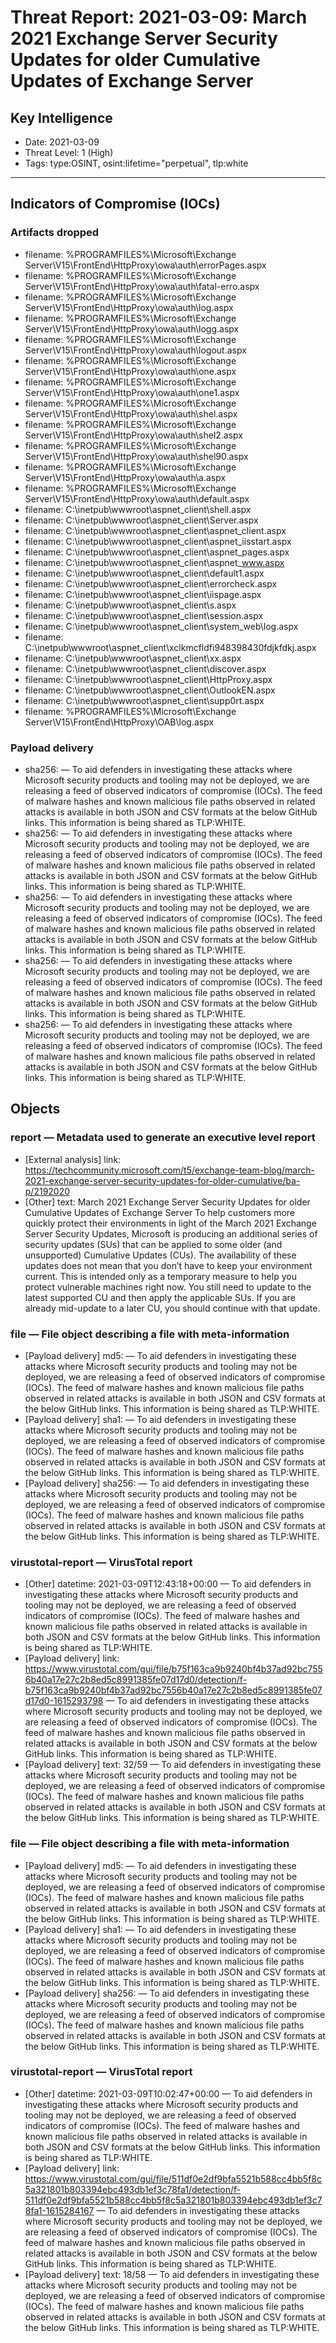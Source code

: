 # Threat Report: 2021-03-09: March 2021 Exchange Server Security Updates for older Cumulative Updates of Exchange Server


## Key Intelligence
* Date: 2021-03-09
* Threat Level: 1 (High)
* Tags: type:OSINT, osint:lifetime="perpetual", tlp:white

---

## Indicators of Compromise (IOCs)
### Artifacts dropped
* filename: %PROGRAMFILES%\Microsoft\Exchange Server\V15\FrontEnd\HttpProxy\owa\auth\errorPages.aspx
* filename: %PROGRAMFILES%\Microsoft\Exchange Server\V15\FrontEnd\HttpProxy\owa\auth\fatal-erro.aspx
* filename: %PROGRAMFILES%\Microsoft\Exchange Server\V15\FrontEnd\HttpProxy\owa\auth\log.aspx
* filename: %PROGRAMFILES%\Microsoft\Exchange Server\V15\FrontEnd\HttpProxy\owa\auth\logg.aspx
* filename: %PROGRAMFILES%\Microsoft\Exchange Server\V15\FrontEnd\HttpProxy\owa\auth\logout.aspx
* filename: %PROGRAMFILES%\Microsoft\Exchange Server\V15\FrontEnd\HttpProxy\owa\auth\one.aspx
* filename: %PROGRAMFILES%\Microsoft\Exchange Server\V15\FrontEnd\HttpProxy\owa\auth\one1.aspx
* filename: %PROGRAMFILES%\Microsoft\Exchange Server\V15\FrontEnd\HttpProxy\owa\auth\shel.aspx
* filename: %PROGRAMFILES%\Microsoft\Exchange Server\V15\FrontEnd\HttpProxy\owa\auth\shel2.aspx
* filename: %PROGRAMFILES%\Microsoft\Exchange Server\V15\FrontEnd\HttpProxy\owa\auth\shel90.aspx
* filename: %PROGRAMFILES%\Microsoft\Exchange Server\V15\FrontEnd\HttpProxy\owa\auth\a.aspx
* filename: %PROGRAMFILES%\Microsoft\Exchange Server\V15\FrontEnd\HttpProxy\owa\auth\default.aspx
* filename: C:\inetpub\wwwroot\aspnet_client\shell.aspx
* filename: C:\inetpub\wwwroot\aspnet_client\Server.aspx
* filename: C:\inetpub\wwwroot\aspnet_client\aspnet_client.aspx
* filename: C:\inetpub\wwwroot\aspnet_client\aspnet_iisstart.aspx
* filename: C:\inetpub\wwwroot\aspnet_client\aspnet_pages.aspx
* filename: C:\inetpub\wwwroot\aspnet_client\aspnet_www.aspx
* filename: C:\inetpub\wwwroot\aspnet_client\default1.aspx
* filename: C:\inetpub\wwwroot\aspnet_client\errorcheck.aspx
* filename: C:\inetpub\wwwroot\aspnet_client\iispage.aspx
* filename: C:\inetpub\wwwroot\aspnet_client\s.aspx
* filename: C:\inetpub\wwwroot\aspnet_client\session.aspx
* filename: C:\inetpub\wwwroot\aspnet_client\system_web\log.aspx
* filename: C:\inetpub\wwwroot\aspnet_client\xclkmcfldfi948398430fdjkfdkj.aspx
* filename: C:\inetpub\wwwroot\aspnet_client\xx.aspx
* filename: C:\inetpub\wwwroot\aspnet_client\discover.aspx
* filename: C:\inetpub\wwwroot\aspnet_client\HttpProxy.aspx
* filename: C:\inetpub\wwwroot\aspnet_client\OutlookEN.aspx
* filename: C:\inetpub\wwwroot\aspnet_client\supp0rt.aspx
* filename: %PROGRAMFILES%\Microsoft\Exchange Server\V15\FrontEnd\HttpProxy\OAB\log.aspx

### Payload delivery
* sha256: <sha256> — To aid defenders in investigating these attacks where Microsoft security products and tooling may not be deployed, we are releasing a feed of observed indicators of compromise (IOCs). The feed of malware hashes and known malicious file paths observed in related attacks is available in both JSON and CSV formats at the below GitHub links. This information is being shared as TLP:WHITE.
* sha256: <sha256> — To aid defenders in investigating these attacks where Microsoft security products and tooling may not be deployed, we are releasing a feed of observed indicators of compromise (IOCs). The feed of malware hashes and known malicious file paths observed in related attacks is available in both JSON and CSV formats at the below GitHub links. This information is being shared as TLP:WHITE.
* sha256: <sha256> — To aid defenders in investigating these attacks where Microsoft security products and tooling may not be deployed, we are releasing a feed of observed indicators of compromise (IOCs). The feed of malware hashes and known malicious file paths observed in related attacks is available in both JSON and CSV formats at the below GitHub links. This information is being shared as TLP:WHITE.
* sha256: <sha256> — To aid defenders in investigating these attacks where Microsoft security products and tooling may not be deployed, we are releasing a feed of observed indicators of compromise (IOCs). The feed of malware hashes and known malicious file paths observed in related attacks is available in both JSON and CSV formats at the below GitHub links. This information is being shared as TLP:WHITE.
* sha256: <sha256> — To aid defenders in investigating these attacks where Microsoft security products and tooling may not be deployed, we are releasing a feed of observed indicators of compromise (IOCs). The feed of malware hashes and known malicious file paths observed in related attacks is available in both JSON and CSV formats at the below GitHub links. This information is being shared as TLP:WHITE.

## Objects
### report — Metadata used to generate an executive level report
* [External analysis] link: https://techcommunity.microsoft.com/t5/exchange-team-blog/march-2021-exchange-server-security-updates-for-older-cumulative/ba-p/2192020
* [Other] text: March 2021 Exchange Server Security Updates for older Cumulative Updates of Exchange Server
To help customers more quickly protect their environments in light of the March 2021 Exchange Server Security Updates, Microsoft is producing an additional series of security updates (SUs) that can be applied to some older (and unsupported) Cumulative Updates (CUs). The availability of these updates does not mean that you don’t have to keep your environment current. This is intended only as a temporary measure to help you protect vulnerable machines right now. You still need to update to the latest supported CU and then apply the applicable SUs. If you are already mid-update to a later CU, you should continue with that update.

### file — File object describing a file with meta-information
* [Payload delivery] md5: <md5> — To aid defenders in investigating these attacks where Microsoft security products and tooling may not be deployed, we are releasing a feed of observed indicators of compromise (IOCs). The feed of malware hashes and known malicious file paths observed in related attacks is available in both JSON and CSV formats at the below GitHub links. This information is being shared as TLP:WHITE.
* [Payload delivery] sha1: <sha1> — To aid defenders in investigating these attacks where Microsoft security products and tooling may not be deployed, we are releasing a feed of observed indicators of compromise (IOCs). The feed of malware hashes and known malicious file paths observed in related attacks is available in both JSON and CSV formats at the below GitHub links. This information is being shared as TLP:WHITE.
* [Payload delivery] sha256: <sha256> — To aid defenders in investigating these attacks where Microsoft security products and tooling may not be deployed, we are releasing a feed of observed indicators of compromise (IOCs). The feed of malware hashes and known malicious file paths observed in related attacks is available in both JSON and CSV formats at the below GitHub links. This information is being shared as TLP:WHITE.

### virustotal-report — VirusTotal report
* [Other] datetime: 2021-03-09T12:43:18+00:00 — To aid defenders in investigating these attacks where Microsoft security products and tooling may not be deployed, we are releasing a feed of observed indicators of compromise (IOCs). The feed of malware hashes and known malicious file paths observed in related attacks is available in both JSON and CSV formats at the below GitHub links. This information is being shared as TLP:WHITE.
* [Payload delivery] link: https://www.virustotal.com/gui/file/b75f163ca9b9240bf4b37ad92bc7556b40a17e27c2b8ed5c8991385fe07d17d0/detection/f-b75f163ca9b9240bf4b37ad92bc7556b40a17e27c2b8ed5c8991385fe07d17d0-1615293798 — To aid defenders in investigating these attacks where Microsoft security products and tooling may not be deployed, we are releasing a feed of observed indicators of compromise (IOCs). The feed of malware hashes and known malicious file paths observed in related attacks is available in both JSON and CSV formats at the below GitHub links. This information is being shared as TLP:WHITE.
* [Payload delivery] text: 32/59 — To aid defenders in investigating these attacks where Microsoft security products and tooling may not be deployed, we are releasing a feed of observed indicators of compromise (IOCs). The feed of malware hashes and known malicious file paths observed in related attacks is available in both JSON and CSV formats at the below GitHub links. This information is being shared as TLP:WHITE.

### file — File object describing a file with meta-information
* [Payload delivery] md5: <md5> — To aid defenders in investigating these attacks where Microsoft security products and tooling may not be deployed, we are releasing a feed of observed indicators of compromise (IOCs). The feed of malware hashes and known malicious file paths observed in related attacks is available in both JSON and CSV formats at the below GitHub links. This information is being shared as TLP:WHITE.
* [Payload delivery] sha1: <sha1> — To aid defenders in investigating these attacks where Microsoft security products and tooling may not be deployed, we are releasing a feed of observed indicators of compromise (IOCs). The feed of malware hashes and known malicious file paths observed in related attacks is available in both JSON and CSV formats at the below GitHub links. This information is being shared as TLP:WHITE.
* [Payload delivery] sha256: <sha256> — To aid defenders in investigating these attacks where Microsoft security products and tooling may not be deployed, we are releasing a feed of observed indicators of compromise (IOCs). The feed of malware hashes and known malicious file paths observed in related attacks is available in both JSON and CSV formats at the below GitHub links. This information is being shared as TLP:WHITE.

### virustotal-report — VirusTotal report
* [Other] datetime: 2021-03-09T10:02:47+00:00 — To aid defenders in investigating these attacks where Microsoft security products and tooling may not be deployed, we are releasing a feed of observed indicators of compromise (IOCs). The feed of malware hashes and known malicious file paths observed in related attacks is available in both JSON and CSV formats at the below GitHub links. This information is being shared as TLP:WHITE.
* [Payload delivery] link: https://www.virustotal.com/gui/file/511df0e2df9bfa5521b588cc4bb5f8c5a321801b803394ebc493db1ef3c78fa1/detection/f-511df0e2df9bfa5521b588cc4bb5f8c5a321801b803394ebc493db1ef3c78fa1-1615284167 — To aid defenders in investigating these attacks where Microsoft security products and tooling may not be deployed, we are releasing a feed of observed indicators of compromise (IOCs). The feed of malware hashes and known malicious file paths observed in related attacks is available in both JSON and CSV formats at the below GitHub links. This information is being shared as TLP:WHITE.
* [Payload delivery] text: 18/58 — To aid defenders in investigating these attacks where Microsoft security products and tooling may not be deployed, we are releasing a feed of observed indicators of compromise (IOCs). The feed of malware hashes and known malicious file paths observed in related attacks is available in both JSON and CSV formats at the below GitHub links. This information is being shared as TLP:WHITE.
